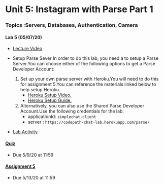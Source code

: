 Unit 5: Instagram with Parse Part 1
===

### Topics :Servers, Databases, Authentication, Camera

#### Lab 5 (05/07/20)

* [Lecture Video ](https://youtu.be/xY3JVGG0WVE)
     
* Setup Parse Sever
     In order to do this lab, you need a to setup a Parse Server.You can choose either of the following options to get a Parse Developer Account: 
    1. Set up your own parse server with Heroku.You will need to do this for assignment 5.You can reference the materials linked below to help setup Heroku.
        * [Heroku Setup Video.](https://www.youtube.com/watch?v=rN97f917hLs&list=PLrT2tZ9JRrf74emXdHwSG6Q46-DEvuNA6&index=4&t=0s)  
        * [Heroku Setup Guide.](https://guides.codepath.org/android/Configuring-a-Parse-Server#setting-a-new-parse-server%5D)        
    2.  Alternatively, you can also use the Shared Parse Developer Account.Use the following credentials for the lab:
        * applicationId: `simplechat-client`
        * server : `https://codepath-chat-lab.herokuapp.com/parse/`     
* [Lab Activity ](https://courses.codepath.com/courses/android_university/unit/5#!exercises)


#### [Quiz](https://forms.gle/idGtAyb1QpTf7Njy7) 
* Due 5/9/20 at 11:59

#### [Assignment 5](https://courses.codepath.com/courses/android_university/unit/5#!assignment)
* Due 5/13/20 at 11:59


    
    


